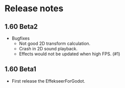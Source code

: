 ﻿# Release notes

## 1.60 Beta2
- Bugfixes
  - Not good 2D transform calculation.
  - Crash in 2D sound playback.
  - Effects would not be updated when high FPS. (#1)

## 1.60 Beta1
- First release the EffekseerForGodot.